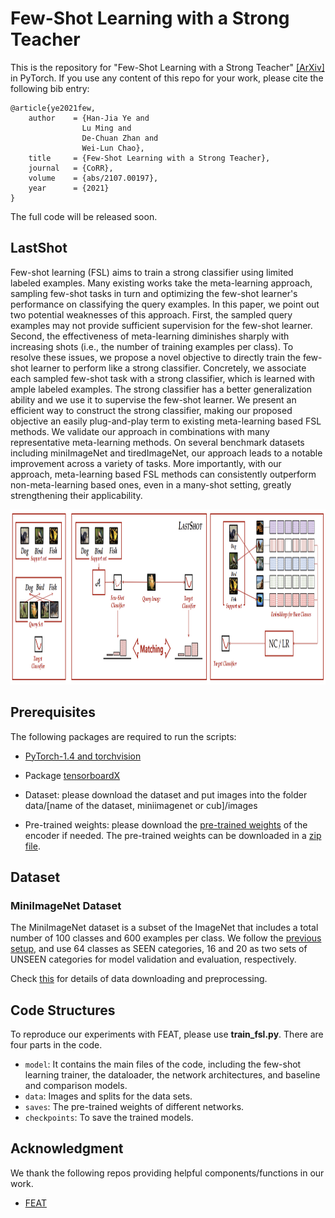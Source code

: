 # Few-Shot Learning with a Strong Teacher

This is the repository for "Few-Shot Learning with a Strong Teacher" [[ArXiv]](https://arxiv.org/abs/1812.03664) in PyTorch. If you use any content of this repo for your work, please cite the following bib entry:

    @article{ye2021few,
        author    = {Han-Jia Ye and
                    Lu Ming and
                    De-Chuan Zhan and
                    Wei-Lun Chao},
        title     = {Few-Shot Learning with a Strong Teacher},
        journal   = {CoRR},
        volume    = {abs/2107.00197},
        year      = {2021}
    }

The full code will be released soon.

## LastShot

Few-shot learning (FSL) aims to train a strong classifier using limited labeled examples. Many existing works take the meta-learning approach, sampling few-shot tasks in turn and optimizing the few-shot learner's performance on classifying the query examples. In this paper, we point out two potential weaknesses of this approach. First, the sampled query examples may not provide sufficient supervision for the few-shot learner. Second, the effectiveness of meta-learning diminishes sharply with increasing shots (i.e., the number of training examples per class). To resolve these issues, we propose a novel objective to directly train the few-shot learner to perform like a strong classifier. Concretely, we associate each sampled few-shot task with a strong classifier, which is learned with ample labeled examples. The strong classifier has a better generalization ability and we use it to supervise the few-shot learner. We present an efficient way to construct the strong classifier, making our proposed objective an easily plug-and-play term to existing meta-learning based FSL methods. We validate our approach in combinations with many representative meta-learning methods. On several benchmark datasets including miniImageNet and tiredImageNet, our approach leads to a notable improvement across a variety of tasks. More importantly, with our approach, meta-learning based FSL methods can consistently outperform non-meta-learning based ones, even in a many-shot setting, greatly strengthening their applicability.

<img src='lastshot.png' width='940' height='280'>

## Prerequisites

The following packages are required to run the scripts:

- [PyTorch-1.4 and torchvision](https://pytorch.org)

- Package [tensorboardX](https://github.com/lanpa/tensorboardX)

- Dataset: please download the dataset and put images into the folder data/[name of the dataset, miniimagenet or cub]/images

- Pre-trained weights: please download the [pre-trained weights](https://drive.google.com/open?id=14Jn1t9JxH-CxjfWy4JmVpCxkC9cDqqfE) of the encoder if needed. The pre-trained weights can be downloaded in a [zip file](https://drive.google.com/file/d/1XcUZMNTQ-79_2AkNG3E04zh6bDYnPAMY/view?usp=sharing).

## Dataset

### MiniImageNet Dataset

The MiniImageNet dataset is a subset of the ImageNet that includes a total number of 100 classes and 600 examples per class. We follow the [previous setup](https://github.com/twitter/meta-learning-lstm), and use 64 classes as SEEN categories, 16 and 20 as two sets of UNSEEN categories for model validation and evaluation, respectively.

Check [this](https://github.com/Sha-Lab/FEAT/blob/master/data/README.md) for details of data downloading and preprocessing.

## Code Structures
To reproduce our experiments with FEAT, please use **train_fsl.py**. There are four parts in the code.
 - `model`: It contains the main files of the code, including the few-shot learning trainer, the dataloader, the network architectures, and baseline and comparison models.
 - `data`: Images and splits for the data sets.
 - `saves`: The pre-trained weights of different networks.
 - `checkpoints`: To save the trained models.

## Acknowledgment
We thank the following repos providing helpful components/functions in our work.

- [FEAT](https://github.com/Sha-Lab/FEAT)

